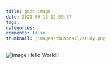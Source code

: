 ```yaml
---
title: good-image
date: 2021-09-13 12:59:37
tags:
categories:
comments: false
thumbnail: /images/thumbnail/study.png
---
```


![image](/images/thumbnail/study.png)
Hello World!!
